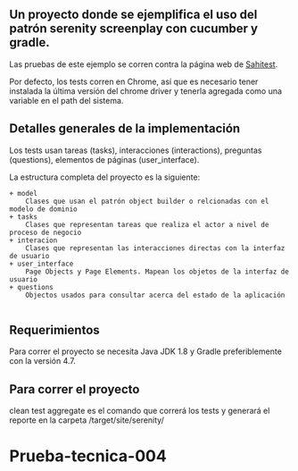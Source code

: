 ## Un proyecto donde se ejemplifica el uso del patrón serenity screenplay con cucumber y gradle.

Las pruebas de este ejemplo se corren contra la página web de [Sahitest](http://sahitest.com/demo/training/login.htm).

Por defecto, los tests corren en Chrome, así que es necesario tener instalada la última versión del chrome driver y 
tenerla agregada como una variable en el path del sistema.

## Detalles generales de la implementación

Los tests usan tareas (tasks), interacciones (interactions), preguntas (questions), elementos de páginas (user_interface).

La estructura completa del proyecto es la siguiente:

````
+ model
    Clases que usan el patrón object builder o relcionadas con el modelo de dominio
+ tasks
    Clases que representan tareas que realiza el actor a nivel de proceso de negocio
+ interacion
    Clases que representan las interacciones directas con la interfaz de usuario
+ user_interface
    Page Objects y Page Elements. Mapean los objetos de la interfaz de usuario
+ questions
    Objectos usados para consultar acerca del estado de la aplicación
    
````

## Requerimientos

Para correr el proyecto se necesita Java JDK 1.8 y Gradle preferiblemente con la versión 4.7.

## Para correr el proyecto

clean test aggregate es el comando que correrá los tests y generará el reporte en la carpeta /target/site/serenity/
 # Prueba-tecnica-004
